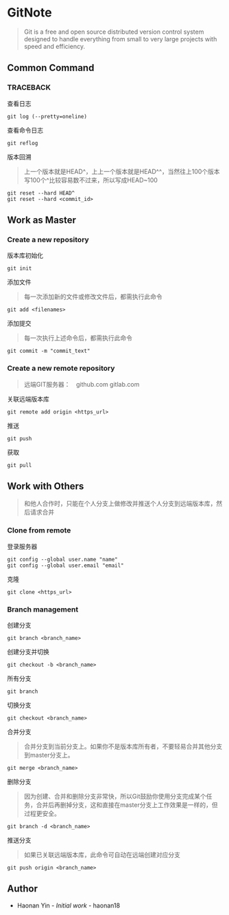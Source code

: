 # GitNote

> Git is a free and open source distributed version control system designed to handle everything from small to very large projects with speed and efficiency. 

 ## Common Command

 ### TRACEBACK

 查看日志
 ```
 git log (--pretty=oneline)
 ```
 查看命令日志
 ```
 git reflog
 ```
 版本回溯
 > 上一个版本就是HEAD^，上上一个版本就是HEAD^^，当然往上100个版本写100个^比较容易数不过来，所以写成HEAD~100
 ```
 git reset --hard HEAD^
 git reset --hard <commit_id>
 ```
 
 ## Work as Master
 
 ### Create a new repository
 
 版本库初始化
 ```
 git init
 ```
 添加文件
 > 每一次添加新的文件或修改文件后，都需执行此命令
 ```
 git add <filenames>
 ```
 添加提交
 > 每一次执行上述命令后，都需执行此命令
 ```
 git commit -m "commit_text"
 ```
 
 ### Create a new remote repository
 > 远端GIT服务器：　github.com gitlab.com
 
 关联远端版本库
 ```
 git remote add origin <https_url>
 ```
 推送
 ```
 git push
 ```
 获取
 ```
 git pull
 ```
 
 ## Work with Others
 > 和他人合作时，只能在个人分支上做修改并推送个人分支到远端版本库，然后请求合并
 
 ### Clone from remote
 
 登录服务器
 ```
 git config --global user.name "name"
 git config --global user.email "email"
 ```
 克隆
 ```
 git clone <https_url>
 ```
 
 ### Branch management
 
 创建分支
 ```
 git branch <branch_name>
 ```
 创建分支并切换
 ```
 git checkout -b <branch_name>
 ```
 所有分支
 ```
 git branch
 ```
 切换分支
 ```
 git checkout <branch_name>
 ```
 合并分支
 > 合并分支到当前分支上。如果你不是版本库所有者，不要轻易合并其他分支到master分支上。
 ```
 git merge <branch_name>
 ```
 删除分支
 >  因为创建、合并和删除分支非常快，所以Git鼓励你使用分支完成某个任务，合并后再删掉分支，这和直接在master分支上工作效果是一样的，但过程更安全。
 ```
 git branch -d <branch_name>
 ```
 推送分支
 > 如果已关联远端版本库，此命令可自动在远端创建对应分支
 ```
 git push origin <branch_name>
 ```
 
 ## Author
  - Haonan Yin - *Initial work* - haonan18
